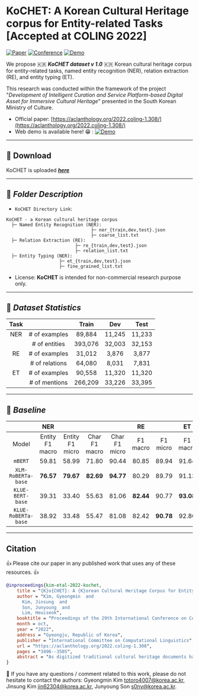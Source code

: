 <div align="left">

# KoCHET: A Korean Cultural Heritage corpus for Entity-related Tasks [Accepted at COLING 2022]

[![Paper](https://img.shields.io/badge/Paper-ACL_Anthology-red)](https://aclanthology.org/2022.coling-1.308/)
[![Conference](https://img.shields.io/badge/COLING-2022-crayon)](https://coling2022.org/)
[![Demo](https://img.shields.io/badge/Demo-KoCHET-orange)](http://nlplab.iptime.org:9079/)


We propose :kr: _**KoCHET dataset v 1.0**_ :kr: Korean cultural heritage corpus for entity-related tasks, named entity recognition (NER), relation extraction (RE), and entity typing (ET).

This research was conducted within the framework of the project "_Development of Intelligent Curation and Service Platform-based Digital Asset for Immersive Cultural Heritage_" presented in the South Korean Ministry of Culture.

- Official paper: [https://aclanthology.org/2022.coling-1.308/](https://aclanthology.org/2022.coling-1.308/)
- Web demo is available here! :grin: : [![Demo](https://img.shields.io/badge/Demo-KoCHET-orange)](http://nlplab.iptime.org:9079/)

</div>

------------------------------------------
## :mag_right: Download 

KoCHET is uploaded ***[**here**](https://drive.google.com/drive/folders/1E-jAQ8wmoPFRNJAtBPfya1KyK3jUq3XS?usp=sharing)***

------------------------------------------
## :open_file_folder: ***Folder Description***

- ```KoCHET Directory Link```: 

```
KoCHET - a Korean cultural heritage corpus
  ├─ Named Entity Recognition (NER):
                                ├─ ner_{train,dev,test}.json
                                ├─ coarse_list.txt
  ├─ Relation Extraction (RE):
                          ├─ re_{train,dev,test}.json
                          ├─ relation_list.txt
  ├─ Entity Typing (NER):
                    ├─ et_{train,dev,test}.json
                    ├─ fine_grained_list.txt
```

- License: **KoCHET** is intended for non-commercial research purpose only.


------------------------------------------
## :bookmark_tabs: ***Dataset Statistics***

| Task |                |  Train  |   Dev  |  Test  |
|:----:|:--------------:|:-------:|:------:|:------:|
|  NER | # of examples  |  89,884 | 11,245 | 11,233 |
|      | # of entities  | 393,076 | 32,003 | 32,153 |
|  RE  | # of examples  |  31,012 |  3,876 |  3,877 |
|      | # of relations |  64,080 |  8,031 |  7,831 |
|  ET  | # of examples  |  90,558 | 11,320 | 11,320 |
|      | # of mentions  | 266,209 | 33,226 | 33,395 |


------------------------------------------
## :bookmark_tabs: ***Baseline***

|                     |       NER       |                 |               |               |    RE     |           |    ET     |           |
|:-------------------:|:---------------:|:---------------:|:-------------:|:-------------:|:---------:|:---------:|:---------:|:---------:|
|        Model        | Entity F1 macro | Entity F1 micro | Char F1 macro | Char F1 micro | F1 macro  | F1 micro  | F1 macro  | F1 micro  |
| `mBERT`             |      59.81      |      58.99      |     71.80     |     90.44     |   80.85   |   89.94   |   91.64   |   91.60   |
| `XLM-RoBERTa-base`  |    **76.57**    |    **79.67**    |   **82.69**   |   **94.77**   |   80.29   |   89.79   |   91.13   |   91.00   |
| `KLUE-BERT-base`    |      39.31      |      33.40      |     55.63     |     81.06     | **82.44** |   90.77   | **93.08** | **93.02** |
| `KLUE-RoBERTa-base` |      38.92      |      33.48      |     55.47     |     81.08     |   82.42   | **90.78** |   92.80   |   92.84   |


------------------------------------------
## Citation

:thumbsup: Please cite our paper in any published work that uses any of these resources. :thumbsup:

~~~bibtex
@inproceedings{kim-etal-2022-kochet,
    title = "{K}o{CHET}: A {K}orean Cultural Heritage Corpus for Entity-related Tasks",
    author = "Kim, Gyeongmin  and
      Kim, Jinsung  and
      Son, Junyoung  and
      Lim, Heuiseok",
    booktitle = "Proceedings of the 29th International Conference on Computational Linguistics",
    month = oct,
    year = "2022",
    address = "Gyeongju, Republic of Korea",
    publisher = "International Committee on Computational Linguistics",
    url = "https://aclanthology.org/2022.coling-1.308",
    pages = "3496--3505",
    abstract = "As digitized traditional cultural heritage documents have rapidly increased, resulting in an increased need for preservation and management, practical recognition of entities and typification of their classes has become essential. To achieve this, we propose KoCHET - a Korean cultural heritage corpus for the typical entity-related tasks, i.e., named entity recognition (NER), relation extraction (RE), and entity typing (ET). Advised by cultural heritage experts based on the data construction guidelines of government-affiliated organizations, KoCHET consists of respectively 112,362, 38,765, 113,198 examples for NER, RE, and ET tasks, covering all entity types related to Korean cultural heritage. Moreover, unlike the existing public corpora, modified redistribution can be allowed both domestic and foreign researchers. Our experimental results make the practical usability of KoCHET more valuable in terms of cultural heritage. We also provide practical insights of KoCHET in terms of statistical and linguistic analysis. Our corpus is freely available at https://github.com/Gyeongmin47/KoCHET.",
}

~~~

:email: If you have any questions / comment related to this work, please do not hesitate to contact the authors: Gyeongmin Kim <totoro4007@korea.ac.kr>, Jinsung Kim <jin62304@korea.ac.kr>, Junyoung Son <s0ny@korea.ac.kr>.

